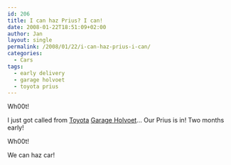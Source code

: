 ```yaml
---
id: 206
title: I can haz Prius? I can!
date: 2008-01-22T18:51:09+02:00
author: Jan
layout: single
permalink: /2008/01/22/i-can-haz-prius-i-can/
categories:
  - Cars
tags:
  - early delivery
  - garage holvoet
  - toyota prius
---
```

Wh00t!

I just got called from [Toyota](http://www.toyota.be/) [Garage Holvoet](http://www.toyota.be/holvoet)... Our Prius is in! Two months early! 

Wh00t! 

We can haz car!